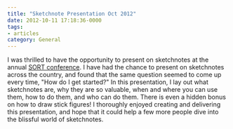 ```yaml
---
title: "Sketchnote Presentation Oct 2012"
date: 2012-10-11 17:18:36-0000
tags:
- articles
category: General
---
```


I was thrilled to have the opportunity to present on sketchnotes at the annual <a href="https://www.bennorris.blog/2012/10/11/sort.html" title="SORT 2012">SORT conference</a>. I have had the chance to present on sketchnotes across the country, and found that the same question seemed to come up every time, "How do I get started?" In this presentation, I lay out what sketchnotes are, why they are so valuable, when and where you can use them, how to do them, and who can do them. There is even a hidden bonus on how to draw stick figures! I thoroughly enjoyed creating and delivering this presentation, and hope that it could help a few more people dive into the blissful world of sketchnotes.
